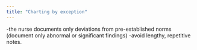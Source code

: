 ```yaml
---
title: "Charting by exception"
---
```

-the nurse documents only deviations from pre-established norms (document only abnormal or significant findings)
-avoid lengthy, repetitive notes.

